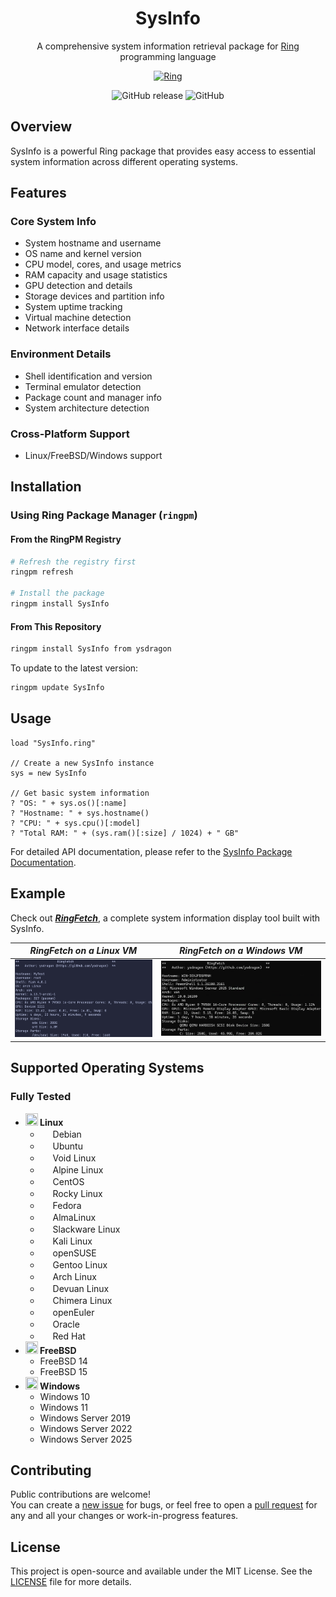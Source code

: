 <div align="center">

# SysInfo

A comprehensive system information retrieval package for [Ring](https://ring-lang.net/) programming language

[![Ring](https://img.shields.io/badge/Made%20with-Ring-2D54CB)](https://ring-lang.net/)

![GitHub release](https://img.shields.io/github/v/release/ysdragon/SysInfo)
![GitHub](https://img.shields.io/github/license/ysdragon/SysInfo)
</div>

## Overview

SysInfo is a powerful Ring package that provides easy access to essential system information across different operating systems.

## Features

### Core System Info
- System hostname and username
- OS name and kernel version
- CPU model, cores, and usage metrics
- RAM capacity and usage statistics
- GPU detection and details
- Storage devices and partition info
- System uptime tracking
- Virtual machine detection
- Network interface details

### Environment Details
- Shell identification and version
- Terminal emulator detection
- Package count and manager info
- System architecture detection

### Cross-Platform Support
- Linux/FreeBSD/Windows support


## Installation

### Using Ring Package Manager (`ringpm`)

#### From the RingPM Registry
```bash
# Refresh the registry first
ringpm refresh

# Install the package
ringpm install SysInfo
```

#### From This Repository
```bash
ringpm install SysInfo from ysdragon
```

To update to the latest version:
```bash
ringpm update SysInfo
```

## Usage

```ring
load "SysInfo.ring"

// Create a new SysInfo instance
sys = new SysInfo

// Get basic system information
? "OS: " + sys.os()[:name]
? "Hostname: " + sys.hostname()
? "CPU: " + sys.cpu()[:model]
? "Total RAM: " + (sys.ram()[:size] / 1024) + " GB"
```

For detailed API documentation, please refer to the [SysInfo Package Documentation](./docs/API.md).

## Example
Check out ***[RingFetch](https://github.com/ysdragon/SysInfo/tree/main/examples)***, a complete system information display tool built with SysInfo.

|*RingFetch on a Linux VM*                                                                                   | *RingFetch on a Windows VM*                                                                           |
|-----------------------------------------------------------------------------------|----------------------------------------------------------------------------|
|  ![](examples/img//ringfetch_linux.png)                                      |  ![](examples/img/ringfetch_win.png)                               |
                                                      

## Supported Operating Systems
### Fully Tested
- **<img width="20" height="20" src="https://www.kernel.org/theme/images/logos/favicon.png" /> Linux**
    - <img width="16" height="16" src="https://www.debian.org/favicon.ico" /> Debian
    - <img width="16" height="16" src="https://netplan.readthedocs.io/en/latest/_static/favicon.png" /> Ubuntu
    - <img width="16" height="16" src="https://voidlinux.org/assets/img/favicon.png" /> Void Linux
    - <img width="16" height="16" src="https://www.alpinelinux.org/alpine-logo.ico" /> Alpine Linux
    - <img width="16" height="16" src="https://www.centos.org/assets/img/favicon.png" /> CentOS
    - <img width="16" height="16" src="https://rockylinux.org/favicon.png" /> Rocky Linux
    - <img width="16" height="16" src="https://fedoraproject.org/favicon.ico" /> Fedora
    - <img width="16" height="16" src="https://almalinux.org/fav/favicon.ico" /> AlmaLinux
    - <img width="16" height="16" src="http://www.slackware.com/favicon.ico" /> Slackware Linux
    - <img width="16" height="16" src="https://github.com/bin456789/reinstall/assets/7548515/f74b3d5b-085f-4df3-bcc9-8a9bd80bb16d" /> Kali Linux
    - <img width="16" height="16" src="https://static.opensuse.org/favicon.ico" /> openSUSE
    - <img width="16" height="16" src="https://www.gentoo.org/assets/img/logo/gentoo-g.png" /> Gentoo Linux
    - <img width="16" height="16" src="https://archlinux.org/static/favicon.png" /> Arch Linux
    - <img width="16" height="16" src="https://www.devuan.org/ui/img/favicon.ico" /> Devuan Linux
    - <img width="16" height="16" src="https://chimera-linux.org/assets/icons/favicon48.png" /> Chimera Linux
    - <img width="16" height="16" src="https://www.openeuler.org/favicon.ico" /> openEuler
    - <img width="16" height="16" src="https://www.oracle.com/asset/web/favicons/favicon-32.png" /> Oracle
    - <img width="16" height="16" src="https://www.redhat.com/favicon.ico" /> Red Hat
- **<img width="20" height="20" src="https://www.freebsd.org/favicon.ico" /> FreeBSD**
    - FreeBSD 14
    - FreeBSD 15
- **<img width="20" height="20" src="https://blogs.windows.com/wp-content/uploads/prod/2022/09/cropped-Windows11IconTransparent512-32x32.png" /> Windows**
  - Windows 10
  - Windows 11
  - Windows Server 2019
  - Windows Server 2022
  - Windows Server 2025

## Contributing
Public contributions are welcome!  
You can create a [new issue](https://github.com/ysdragon/SysInfo/issues/new) for bugs, or feel free to open a [pull request](https://github.com/ysdragon/SysInfo/pulls) for any and all your changes or work-in-progress features.

## License
This project is open-source and available under the MIT License. See the [LICENSE](https://github.com/ysdragon/SysInfo/blob/main/LICENSE) file for more details.
